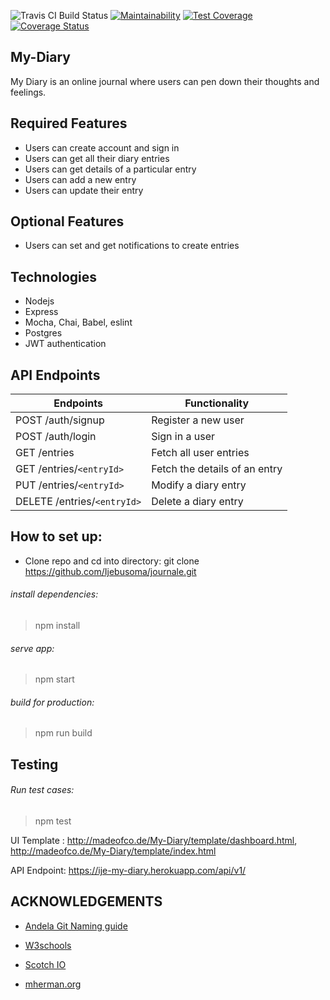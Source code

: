 ![Travis CI Build Status](https://travis-ci.org/Ijebusoma/My-Diary.svg?branch=develop)
[![Maintainability](https://api.codeclimate.com/v1/badges/db63bb94d982007aba99/maintainability)](https://codeclimate.com/github/Ijebusoma/My-Diary/maintainability)
[![Test Coverage](https://api.codeclimate.com/v1/badges/db63bb94d982007aba99/test_coverage)](https://codeclimate.com/github/Ijebusoma/My-Diary/test_coverage)
[![Coverage Status](https://coveralls.io/repos/github/Ijebusoma/My-Diary/badge.svg?branch=develop&service=github)](https://coveralls.io/github/Ijebusoma/My-Diary?branch=develop)

## My-Diary
My Diary is an online journal where users can pen down their thoughts and feelings.

## Required Features

* Users can create account and sign in 
* Users can get all their diary entries
* Users can get details of a  particular entry
* Users can add a new entry
* Users can update their entry

## Optional Features
* Users can set and get notifications to create entries

## Technologies 
* Nodejs
* Express
* Mocha, Chai, Babel, eslint
* Postgres
* JWT authentication

## API Endpoints
Endpoints | Functionality
------------ | -------------
POST /auth/signup | Register a new user
POST /auth/login | Sign in a user
GET /entries | Fetch all user entries
GET /entries/`<entryId>`| Fetch the details of an entry
PUT /entries/`<entryId>` | Modify a diary entry
DELETE /entries/`<entryId>` | Delete a diary entry

## How to set up:
* Clone repo and cd into directory: 
git clone https://github.com/Ijebusoma/journale.git


###### install dependencies:
>  npm install

 ###### serve app:
> npm start

######  build for production:
> npm run build


## Testing
###### Run test cases:
 > npm test


UI Template : http://madeofco.de/My-Diary/template/dashboard.html,
http://madeofco.de/My-Diary/template/index.html

API Endpoint: https://ije-my-diary.herokuapp.com/api/v1/


## ACKNOWLEDGEMENTS
 * [Andela Git Naming guide](https://github.com/andela/bestpractices/wiki/Git-naming-conventions-and-best-practices)
 
 * [W3schools](w3schools.com)
 * [Scotch IO](scotch.io)
 * [mherman.org](mherman.org)



